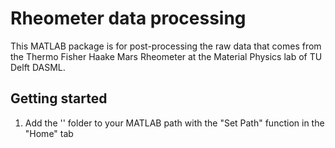 # Rheometer data processing

This MATLAB package is for post-processing the raw data that comes from the Thermo Fisher Haake Mars Rheometer at the Material Physics lab of TU Delft DASML.

## Getting started
1. Add the '<Functions>' folder to your MATLAB path with the "Set Path" function in the "Home" tab
